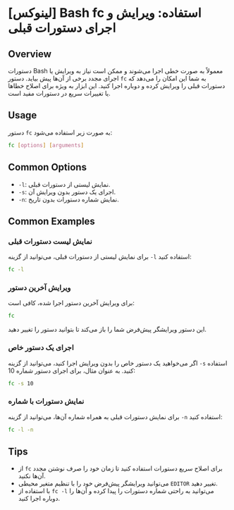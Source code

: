 # [لینوکس] Bash fc استفاده: ویرایش و اجرای دستورات قبلی

## Overview
دستورات Bash معمولاً به صورت خطی اجرا می‌شوند و ممکن است نیاز به ویرایش یا اجرای مجدد برخی از آن‌ها پیش بیاید. دستور `fc` به شما این امکان را می‌دهد که دستورات قبلی را ویرایش کرده و دوباره اجرا کنید. این ابزار به ویژه برای اصلاح خطاها یا تغییرات سریع در دستورات مفید است.

## Usage
دستور `fc` به صورت زیر استفاده می‌شود:

```bash
fc [options] [arguments]
```

## Common Options
- `-l`: نمایش لیستی از دستورات قبلی.
- `-s`: اجرای یک دستور بدون ویرایش آن.
- `-n`: نمایش شماره دستورات بدون تاریخ.

## Common Examples

### نمایش لیست دستورات قبلی
برای نمایش لیستی از دستورات قبلی، می‌توانید از گزینه `-l` استفاده کنید:

```bash
fc -l
```

### ویرایش آخرین دستور
برای ویرایش آخرین دستور اجرا شده، کافی است:

```bash
fc
```

این دستور ویرایشگر پیش‌فرض شما را باز می‌کند تا بتوانید دستور را تغییر دهید.

### اجرای یک دستور خاص
اگر می‌خواهید یک دستور خاص را بدون ویرایش اجرا کنید، می‌توانید از گزینه `-s` استفاده کنید. به عنوان مثال، برای اجرای دستور شماره 10:

```bash
fc -s 10
```

### نمایش دستورات با شماره
برای نمایش دستورات قبلی به همراه شماره آن‌ها، می‌توانید از گزینه `-n` استفاده کنید:

```bash
fc -l -n
```

## Tips
- از `fc` برای اصلاح سریع دستورات استفاده کنید تا زمان خود را صرف نوشتن مجدد آن‌ها نکنید.
- می‌توانید ویرایشگر پیش‌فرض خود را با تنظیم متغیر محیطی `EDITOR` تغییر دهید.
- با استفاده از `fc -l` می‌توانید به راحتی شماره دستورات را پیدا کرده و آن‌ها را دوباره اجرا کنید.